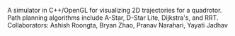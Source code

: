 A simulator in C++/OpenGL for visualizing 2D trajectories for a quadrotor. Path planning algorithms include A-Star, D-Star Lite, Dijkstra's, and RRT. <br>
Collaborators: Ashish Roongta, Bryan Zhao, Pranav Narahari, Yayati Jadhav

